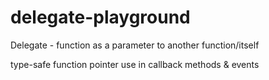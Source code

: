 # delegate-playground

Delegate - function as a parameter to another function/itself

type-safe function pointer use in callback methods & events


